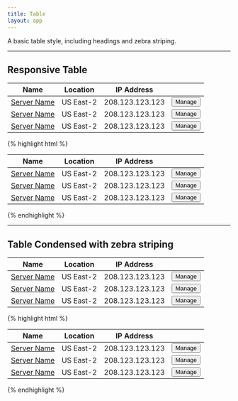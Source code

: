 ```yaml
---
title: Table
layout: app
---
```


<p class="t-5">A basic table style, including headings and zebra striping.</p>

<hr />

## Responsive Table
<table class="Table__m">
	<thead>
		<th class="w-50">Name</th>
		<th>Location</th>
		<th>IP Address</th>
		<th />
	</thead>
	<tbody>
		<tr class="Table__row--parent">
			<td><a href="#">Server Name</a></td>
			<td data-title="Location:"> US East-2</td>
			<td data-title="IP Address:"> 208.123.123.123</td>
			<td>
				<button class="Button Button--compact l-float-right__m">Manage</button>
			</td>
		</tr>
		<tr class="Table__row--child">
			<td><a href="#">Server Name</a></td>
			<td data-title="Location:"> US East-2</td>
			<td data-title="IP Address:"> 208.123.123.123</td>
			<td>
				<button class="Button Button--compact l-float-right__m">Manage</button>
			</td>
		</tr>
		<tr class="Table__row">
			<td><a href="#">Server Name</a></td>
			<td data-title="Location:"> US East-2</td>
			<td data-title="IP Address:"> 208.123.123.123</td>
			<td>
				<button class="Button Button--compact l-float-right__m">Manage</button>
			</td>
		</tr>
	</tbody>
</table>

{% highlight html %}
<table class="Table__m">
	<thead>
		<th class="w-50">Name</th>
		<th>Location</th>
		<th>IP Address</th>
		<th />
	</thead>
	<tbody>
		<tr class="Table__row--parent">
			<td><a href="#">Server Name</a></td>
			<td data-title="Location:"> US East-2</td>
			<td data-title="IP Address:"> 208.123.123.123</td>
			<td>
				<button class="Button Button--compact l-float-right__m">Manage</button>
			</td>
		</tr>
		<tr class="Table__row--child">
			<td><a href="#">Server Name</a></td>
			<td data-title="Location:"> US East-2</td>
			<td data-title="IP Address:"> 208.123.123.123</td>
			<td>
				<button class="Button Button--compact l-float-right__m">Manage</button>
			</td>
		</tr>
		<tr class="Table__row">
			<td><a href="#">Server Name</a></td>
			<td data-title="Location:"> US East-2</td>
			<td data-title="IP Address:"> 208.123.123.123</td>
			<td>
				<button class="Button Button--compact l-float-right__m">Manage</button>
			</td>
		</tr>
	</tbody>
</table>
{% endhighlight %}

<hr />

## Table Condensed with zebra striping
<table class="Table Table--striped Table--condensed">
	<thead>
		<th class="w-50">Name</th>
		<th>Location</th>
		<th>IP Address</th>
		<th />
	</thead>
	<tbody>
		<tr>
			<td><a href="#">Server Name</a></td>
			<td> US East-2</td>
			<td>208.123.123.123</td>
			<td>
				<button class="Button Button--compact l-float-right">Manage</button>
			</td>
		</tr>
		<tr>
			<td><a href="#">Server Name</a></td>
			<td> US East-2</td>
			<td>208.123.123.123</td>
			<td>
				<button class="Button Button--compact l-float-right">Manage</button>
			</td>
		</tr>
		<tr>
			<td><a href="#">Server Name</a></td>
			<td> US East-2</td>
			<td>208.123.123.123</td>
			<td>
				<button class="Button Button--compact l-float-right">Manage</button>
			</td>
		</tr>
	</tbody>
</table>

{% highlight html %}
<table class="Table Table--striped Table--condensed">
	<thead>
		<th class="w-50">Name</th>
		<th>Location</th>
		<th>IP Address</th>
		<th />
	</thead>
	<tbody>
		<tr>
			<td><a href="#">Server Name</a></td>
			<td> US East-2</td>
			<td>208.123.123.123</td>
			<td>
				<button class="Button Button--compact l-float-right">Manage</button>
			</td>
		</tr>
		<tr>
			<td><a href="#">Server Name</a></td>
			<td> US East-2</td>
			<td>208.123.123.123</td>
			<td>
				<button class="Button Button--compact l-float-right">Manage</button>
			</td>
		</tr>
		<tr>
			<td><a href="#">Server Name</a></td>
			<td> US East-2</td>
			<td>208.123.123.123</td>
			<td>
				<button class="Button Button--compact l-float-right">Manage</button>
			</td>
		</tr>
	</tbody>
</table>
{% endhighlight %}
